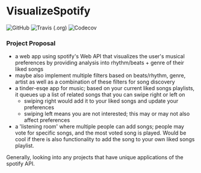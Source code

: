 # VisualizeSpotify
![GitHub](https://img.shields.io/github/license/jiyoonee/COMS4995?style=for-the-badge)
![Travis (.org)](https://img.shields.io/travis/jiyoonee/VisualizeSpotify?style=for-the-badge)
![Codecov](https://img.shields.io/codecov/c/gh/jiyoonee/VisualizeSpotify?style=for-the-badge)

### Project Proposal 

- a web app using spotify's Web API that visualizes the user's musical preferences by providing analysis into rhythm/beats + genre of their liked songs
- maybe also implement multiple filters based on beats/rhythm, genre, artist as well as a combination of these filters for song discovery
- a tinder-esqe app for music; based on your current liked songs playlists, it queues up a list of related songs that you can swipe right or left on 
	- swiping right would add it to your liked songs and update your preferences 
	- swiping left means you are not interested; this may or may not also affect preferences 
- a 'listening room' where multiple people can add songs; people may vote for specific songs, and the most voted song is played. Would be cool if there is also functionality to add the song to your own liked songs playlist. 


Generally, looking into any projects that have unique applications of the spotify API.
